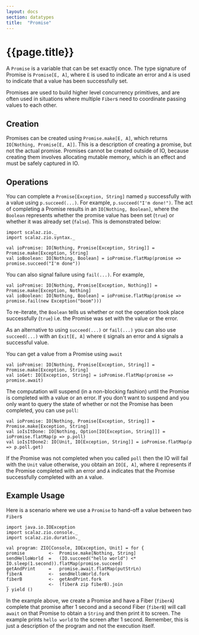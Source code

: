 ```yaml
---
layout: docs
section: datatypes
title:  "Promise"
---
```


# {{page.title}}

A `Promise` is a variable that can be set exactly once. The type signature of Promise is `Promise[E, A]`, where `E` is
used to indicate an error and `A` is used to indicate that a value has been successfully set.

Promises are used to build higher level concurrency primitives, and are often used in situations where multiple `Fiber`s
need to coordinate passing values to each other.

## Creation

Promises can be created using `Promise.make[E, A]`, which returns `IO[Nothing, Promise[E, A]]`. This is a description of creating a promise, but not the actual promise. Promises cannot be created outside of IO, because creating them involves allocating mutable memory, which is an effect and must be safely captured in IO.

## Operations

You can complete a `Promise[Exception, String]` named `p` successfully with a value using `p.succeed(...)`.
For example, `p.succeed("I'm done!")`. The act of completing a Promise results in an `IO[Nothing, Boolean]`, where
the `Boolean` represents whether the promise value has been set (`true`) or whether it was already set (`false`).
This is demonstrated below:

```tut:silent
import scalaz.zio._
import scalaz.zio.syntax._
```

```tut:silent
val ioPromise: IO[Nothing, Promise[Exception, String]] = Promise.make[Exception, String]
val ioBoolean: IO[Nothing, Boolean] = ioPromise.flatMap(promise => promise.succeed("I'm done"))
```

You can also signal failure using `fail(...)`. For example,

```tut:silent
val ioPromise: IO[Nothing, Promise[Exception, Nothing]] = Promise.make[Exception, Nothing]
val ioBoolean: IO[Nothing, Boolean] = ioPromise.flatMap(promise => promise.fail(new Exception("boom")))
```

To re-iterate, the `Boolean` tells us whether or not the operation took place successfully (`true`) i.e. the Promise
was set with the value or the error.

As an alternative to using `succeed(...)` or `fail(...)` you can also use `succeed(...)` with an `Exit[E, A]` where
`E` signals an error and `A` signals a successful value.

You can get a value from a Promise using `await`

```tut:silent
val ioPromise: IO[Nothing, Promise[Exception, String]] = Promise.make[Exception, String]
val ioGet: IO[Exception, String] = ioPromise.flatMap(promise => promise.await)
```

The computation will suspend (in a non-blocking fashion) until the Promise is completed with a value or an error.
If you don't want to suspend and you only want to query the state of whether or not the Promise has been completed,
you can use `poll`:

```tut:silent
val ioPromise: IO[Nothing, Promise[Exception, String]] = Promise.make[Exception, String]
val ioIsItDone: IO[Nothing, Option[IO[Exception, String]]] = ioPromise.flatMap(p => p.poll)
val ioIsItDone2: IO[Unit, IO[Exception, String]] = ioPromise.flatMap(p => p.poll.get)
```

If the Promise was not completed when you called `poll` then the IO will fail with the `Unit` value otherwise,
you obtain an `IO[E, A]`, where `E` represents if the Promise completed with an error and `A` indicates
that the Promise successfully completed with an `A` value.

## Example Usage
Here is a scenario where we use a `Promise` to hand-off a value between two `Fiber`s

```tut:silent
import java.io.IOException
import scalaz.zio.console._
import scalaz.zio.duration._

val program: ZIO[Console, IOException, Unit] = for {
promise         <-  Promise.make[Nothing, String]
sendHelloWorld  =   (IO.succeed("hello world") <* IO.sleep(1.second)).flatMap(promise.succeed)
getAndPrint     =   promise.await.flatMap(putStrLn)
fiberA          <-  sendHelloWorld.fork
fiberB          <-  getAndPrint.fork
_               <-  (fiberA zip fiberB).join
} yield ()
```

In the example above, we create a Promise and have a Fiber (`fiberA`) complete that promise after 1 second and a second
Fiber (`fiberB`) will call `await` on that Promise to obtain a `String` and then print it to screen. The example prints
`hello world` to the screen after 1 second. Remember, this is just a description of the program and not the execution
itself.

